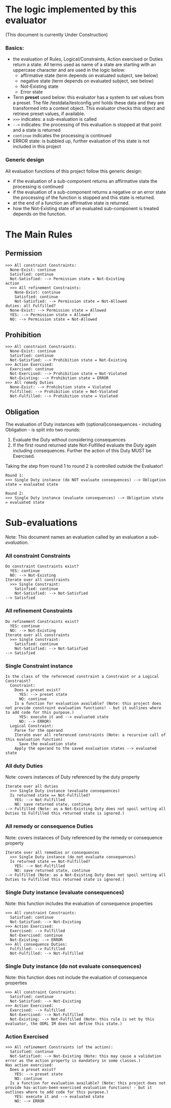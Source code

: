 # The logic implemented by this evaluator

(This document is currently Under Construction)

### Basics:
* the evaluation of Rules, Logical/Constraints, Action exercised or Duties return a state. All terms used as name of a state are starting with an uppercase character and are used in the logic below:
  * affirmative state (term depends on evaluated subject, see below)
  * negative state (term depends on evaluated subject, see below)
  * Not-Existing state
  * Error state
* Term **preset** used below: this evaluator has a system to set values from a preset. The file /testdata/testconfig.yml holds these data and they are transformed into a context object. This evaluator checks this object and retrieve preset values, if available.
* `>>>` indicates: a sub-evaluation is called
* `-->` indicates: the processing of this evaluation is stopped at that point and a state is returned
* `continue` indicates the processing is continued
* ERROR state: is bubbled up, further evaluation of this state is not included in this project

### Generic design

All evaluation functions of this project follow this generic design:
* if the evaluation of a sub-component returns an affirmative state the processing is continued
* if the evaluation of a sub-component returns a negative or an error state the processing of the function is stopped and this state is returned.
* at the end of a function an affirmative state is returned.
* how the Not-Existing state of an evaluated sub-component is treated depends on the function.

# The Main Rules

## Permission
```
>>> All constraint Constraints:
  None-Exist: continue
  Satisfied: continue
  Not-Satisfied: --> Permission state = Not-Existing
action
  >>> All refinement Constraints:
    None-Exist: continue
    Satisfied: continue
    Not-Satisfied: --> Permission state = Not-Allowed
duties: all Fulfilled?
  None-Exist: --> Permission state = Allowed
  YES: --> Permission state = Allowed
  NO: --> Permission state = Not-Allowed

```

## Prohibition
```
>>> All constraint Constraints:
  None-Exist: continue
  Satisfied: continue
  Not-Satisfied: --> Prohibition state = Not-Existing
>>> Action Exercised:
  Exercised: continue
  Not-Exercised: --> Prohibition state = Not-Violated
  Not-Existing: --> Prohibition state = ERROR
>>> All remedy Duties
  None-Exist: --> Prohibition state = Violated
  Fulfilled: --> Prohibition state = Not-Violated
  Not-Fulfilled: --> Prohibition state = Violated
```

## Obligation
The evaluation of Duty instances with (optional)consequences - including Obligation - is split into two rounds:
1. Evaluate the Duty without considering consequences
2. If the first round returned state Not-Fulfilled evaluate the Duty again including consequences. Further the action of this Duty MUST be Exercised.

Taking the step from round 1 to round 2 is controlled outside the Evaluator!

```
Round 1:
>>> Single Duty instance (do NOT evaluate consequences) --> Obligation state = evaluated state

Round 2:
>>> Single Duty instance (evaluate consequences) --> Obligation state = evaluated state
```

# Sub-evaluations

Note: This document names an evaluation called by an evaluation a _sub-evaluation_.

### All constraint Constraints
```
Do constraint Constraints exist?
  YES: continue
  NO: --> Not-Existing
Iterate over all constraints
  >>> Single Constraint:
    Satisfied: continue
    Not-Satisfied: --> Not-Satisfied
--> Satisfied
```

### All refinement Constraints
```
Do refinement Constraints exist?
  YES: continue
  NO: --> Not-Existing
Iterate over all constraints
  >>> Single Constraint:
    Satisfied: continue
    Not-Satisfied: --> Not-Satisfied
--> Satisfied
```

### Single Constraint instance
```
Is the class of the referenced constraint a Constraint or a Logical Constraint?
  Constraint:
    Does a preset exist?
      YES: --> preset state
      NO: continue
    Is a function for evaluation available? (Note: this project does not provide constraint evaluation functions! - but it outlines where to add code for this purpose.)
      YES: execute it and --> evaluated state
      NO: --> ERROR)
  Logical Constraint:
    Parse for the operand
    Iterate over all referenced constraints (Note: a recursive call of this evaluation function)
      Save the evaluation state
    Apply the operand to the saved evaluation states --> evaluated state
```

### All duty Duties
Note: covers instances of Duty referenced by the duty property
```
Iterate over all duties
  >>> Single Duty instance (evaluate consequences)
  Is returned state == Not-Fulfilled?
    YES: --> Not-Fulfilled
    NO: save returned state, continue
--> Fulfilled (Note: as a Not-Existing Duty does not spoil setting all Duties to Fulfilled this returned state is ignored.)
```

### All remedy or consequence Duties
Note: covers instances of Duty referenced by the remedy or consequence property
```
Iterate over all remedies or consequences
  >>> Single Duty instance (do not evaluate consequences)
  Is returned state == Not-Fulfilled?
    YES: --> Not-Fulfilled
    NO: save returned state, continue
--> Fulfilled (Note: as a Not-Existing Duty does not spoil setting all Duties to Fulfilled this returned state is ignored.)
```

### Single Duty instance (evaluate consequences)
Note: this function includes the evaluation of consequence properties
```
>>> All constraint Constraints:
  Satisfied: continue
  Not-Satisfied: --> Not-Existing
>>> Action Exercised:
  Exercised: --> Fulfilled
  Not-Exercised: continue
  Not-Existing: --> ERROR
>>> All consequence Duties:
  Fulfilled: --> Fulfilled
  Not-Fulfilled: --> Not-Fulfilled
```

### Single Duty instance (do not evaluate consequences)
Note: this function does not include the evaluation of consequence properties
```
>>> All constraint Constraints:
  Satisfied: continue
  Not-Satisfied: --> Not-Existing
>>> Action Exercised:
  Exercised: --> Fulfilled
  Not-Exercised: --> Not-Fulfilled
  Not-Existing: --> Not-Fulfilled (Note: this rule is set by this evaluator, the ODRL IM does not define this state.)
```

### Action Exercised
```
>>> All refinement Constraints (of the action):
  Satisfied: continue
  Not-Satisfied: --> Not-Existing (Note: this may cause a validation error as the action property is mandatory in some classes.)
Was action exercised:
  Does a preset exist?
    YES: --> preset state
    NO: continue
  Is a function for evaluation available? (Note: this project does not provide has-action-been-exercised evaluation functions! - but it outlines where to add code for this purpose.)
    YES: execute it and --> evaluated state
    NO: --> ERROR
```
